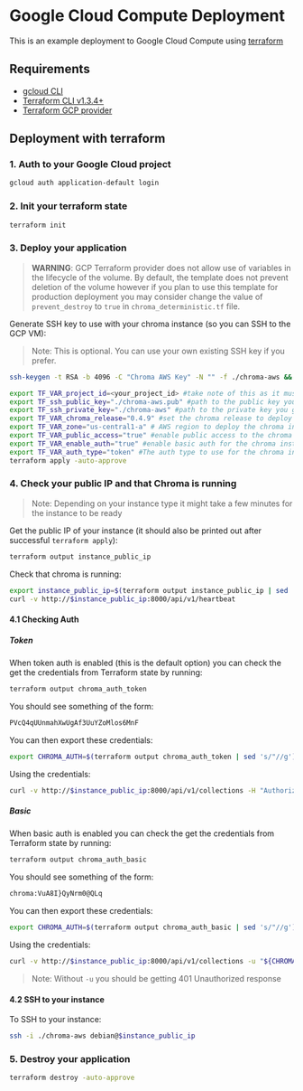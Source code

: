 # Google Cloud Compute Deployment

This is an example deployment to Google Cloud Compute using [terraform](https://www.terraform.io/)

## Requirements

- [gcloud CLI](https://cloud.google.com/sdk/gcloud)
- [Terraform CLI v1.3.4+](https://developer.hashicorp.com/terraform/tutorials/gcp-get-started/install-cli)
- [Terraform GCP provider](https://registry.terraform.io/providers/hashicorp/google/latest/docs)

## Deployment with terraform

### 1. Auth to your Google Cloud project

```bash
gcloud auth application-default login
```

### 2. Init your terraform state

```bash
terraform init
```

### 3. Deploy your application

> **WARNING**: GCP Terraform provider does not allow use of variables in the lifecycle of the volume. By default, the
> template does not prevent deletion of the volume however if you plan to use this template for production deployment you
> may consider change the value of `prevent_destroy` to `true` in `chroma_deterministic.tf` file.

Generate SSH key to use with your chroma instance (so you can SSH to the GCP VM):

> Note: This is optional. You can use your own existing SSH key if you prefer.

```bash
ssh-keygen -t RSA -b 4096 -C "Chroma AWS Key" -N "" -f ./chroma-aws && chmod 400 ./chroma-aws
```

```bash
export TF_VAR_project_id=<your_project_id> #take note of this as it must be present in all of the subsequent steps
export TF_ssh_public_key="./chroma-aws.pub" #path to the public key you generated above (or can be different if you want to use your own key)
export TF_ssh_private_key="./chroma-aws" #path to the private key you generated above (or can be different if you want to use your own key) - used for formatting the Chroma data volume
export TF_VAR_chroma_release="0.4.9" #set the chroma release to deploy
export TF_VAR_zone="us-central1-a" # AWS region to deploy the chroma instance to
export TF_VAR_public_access="true" #enable public access to the chroma instance on port 8000
export TF_VAR_enable_auth="true" #enable basic auth for the chroma instance
export TF_VAR_auth_type="token" #The auth type to use for the chroma instance (token or basic)
terraform apply -auto-approve
```

### 4. Check your public IP and that Chroma is running

> Note: Depending on your instance type it might take a few minutes for the instance to be ready

Get the public IP of your instance (it should also be printed out after successful `terraform apply`):

```bash
terraform output instance_public_ip
```

Check that chroma is running:

```bash
export instance_public_ip=$(terraform output instance_public_ip | sed 's/"//g')
curl -v http://$instance_public_ip:8000/api/v1/heartbeat
```

#### 4.1 Checking Auth

##### Token

When token auth is enabled (this is the default option) you can check the get the credentials from Terraform state by
running:

```bash
terraform output chroma_auth_token
```

You should see something of the form:

```bash
PVcQ4qUUnmahXwUgAf3UuYZoMlos6MnF
```

You can then export these credentials:

```bash
export CHROMA_AUTH=$(terraform output chroma_auth_token | sed 's/"//g')
```

Using the credentials:

```bash
curl -v http://$instance_public_ip:8000/api/v1/collections -H "Authorization: Bearer ${CHROMA_AUTH}"
```

##### Basic

When basic auth is enabled you can check the get the credentials from Terraform state by running:

```bash
terraform output chroma_auth_basic
```

You should see something of the form:

```bash
chroma:VuA8I}QyNrm0@QLq
```

You can then export these credentials:

```bash
export CHROMA_AUTH=$(terraform output chroma_auth_basic | sed 's/"//g')
```

Using the credentials:

```bash
curl -v http://$instance_public_ip:8000/api/v1/collections -u "${CHROMA_AUTH}"
```

> Note: Without `-u` you should be getting 401 Unauthorized response

#### 4.2 SSH to your instance

To SSH to your instance:

```bash
ssh -i ./chroma-aws debian@$instance_public_ip
```

### 5. Destroy your application

```bash
terraform destroy -auto-approve
```
